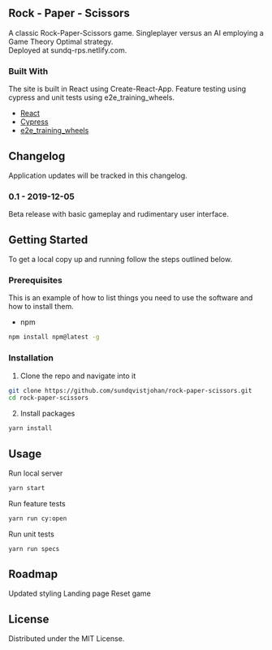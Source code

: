 
## Rock - Paper - Scissors

A classic Rock-Paper-Scissors game. Singleplayer versus an AI employing a Game Theory Optimal strategy.  
Deployed at sundq-rps.netlify.com.

### Built With
The site is built in React using Create-React-App. Feature testing using cypress and unit tests using e2e_training_wheels.
* [React](https://reactjs.org/)
* [Cypress](https://www.cypress.io/)
* [e2e_training_wheels](https://www.npmjs.com/package/e2e_training_wheels)

## Changelog

Application updates will be tracked in this changelog.

### 0.1 - 2019-12-05
Beta release with basic gameplay and rudimentary user interface.


## Getting Started

To get a local copy up and running follow the steps outlined below.

### Prerequisites

This is an example of how to list things you need to use the software and how to install them.
* npm
```sh
npm install npm@latest -g
```

### Installation

1. Clone the repo and navigate into it
```sh
git clone https://github.com/sundqvistjohan/rock-paper-scissors.git
cd rock-paper-scissors
```
2. Install packages
```sh
yarn install
```

## Usage

Run local server
```sh
yarn start
```

Run feature tests
```sh
yarn run cy:open
```

Run unit tests
```sh
yarn run specs
```

## Roadmap

Updated styling
Landing page
Reset game

## License

Distributed under the MIT License.
